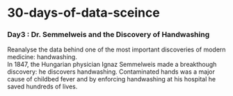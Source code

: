 # 30-days-of-data-sceince

### Day3 : Dr. Semmelweis and the Discovery of Handwashing
Reanalyse the data behind one of the most important discoveries of modern medicine: handwashing.
<br>
In 1847, the Hungarian physician Ignaz Semmelweis made a breakthough discovery: he discovers handwashing. Contaminated hands was a major cause of childbed fever and by enforcing handwashing at his hospital he saved hundreds of lives.
